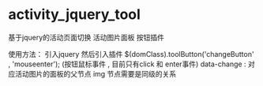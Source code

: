 # activity_jquery_tool
基于jquery的活动页面切换 活动图片面板 按钮插件

使用方法：
引入jquery 然后引入插件
$(domClass).toolButton('changeButton' , 'mouseenter');  (按钮鼠标事件 , 目前只有click 和 enter事件)
data-change : 对应活动图片的面板的父节点
img 节点需要是同级的关系
